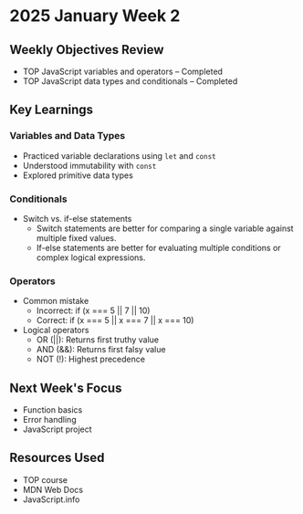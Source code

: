 # 2025 January Week 2

## Weekly Objectives Review
- TOP JavaScript variables and operators – Completed
- TOP JavaScript data types and conditionals – Completed

## Key Learnings
### Variables and Data Types
- Practiced variable declarations using `let` and `const`
- Understood immutability with `const`
- Explored primitive data types

### Conditionals
- Switch vs. if-else statements
  - Switch statements are better for comparing a single variable against multiple fixed values.
  - If-else statements are better for evaluating multiple conditions or complex logical expressions.

### Operators
- Common mistake
  - Incorrect: if (x === 5 || 7 || 10)
  - Correct: if (x === 5 || x === 7 || x === 10)
- Logical operators
  - OR (||): Returns first truthy value
  - AND (&&): Returns first falsy value
  - NOT (!): Highest precedence

## Next Week's Focus
- Function basics
- Error handling
- JavaScript project

## Resources Used
- TOP course
- MDN Web Docs
- JavaScript.info